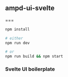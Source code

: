 ## ampd-ui-svelte
===

```bash
npm install

# either
npm run dev

# or 
npm run build && npm start
```

### Svelte UI boilerplate

